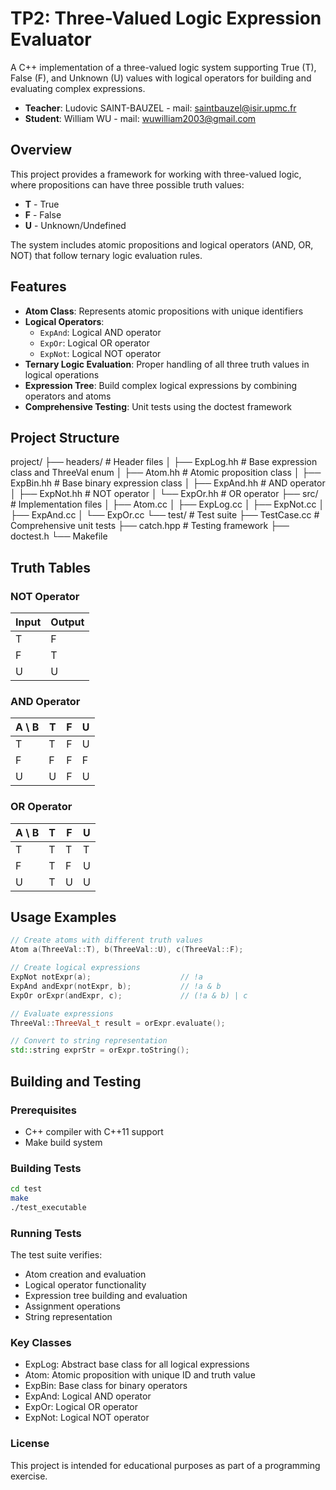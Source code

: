 # TP2: Three-Valued Logic Expression Evaluator

A C++ implementation of a three-valued logic system supporting True (T), False (F), and Unknown (U) values with logical operators for building and evaluating complex expressions.

- **Teacher**: Ludovic SAINT-BAUZEL - mail: saintbauzel@isir.upmc.fr
- **Student**: William WU - mail: wuwilliam2003@gmail.com

## Overview

This project provides a framework for working with three-valued logic, where propositions can have three possible truth values:
- **T** - True
- **F** - False  
- **U** - Unknown/Undefined

The system includes atomic propositions and logical operators (AND, OR, NOT) that follow ternary logic evaluation rules.

## Features

- **Atom Class**: Represents atomic propositions with unique identifiers
- **Logical Operators**:
  - `ExpAnd`: Logical AND operator
  - `ExpOr`: Logical OR operator  
  - `ExpNot`: Logical NOT operator
- **Ternary Logic Evaluation**: Proper handling of all three truth values in logical operations
- **Expression Tree**: Build complex logical expressions by combining operators and atoms
- **Comprehensive Testing**: Unit tests using the doctest framework

## Project Structure

project/
├── headers/ # Header files
│ ├── ExpLog.hh # Base expression class and ThreeVal enum
│ ├── Atom.hh # Atomic proposition class
│ ├── ExpBin.hh # Base binary expression class
│ ├── ExpAnd.hh # AND operator
│ ├── ExpNot.hh # NOT operator
│ └── ExpOr.hh # OR operator
├── src/ # Implementation files
│ ├── Atom.cc
│ ├── ExpLog.cc
│ ├── ExpNot.cc
│ ├── ExpAnd.cc
│ └── ExpOr.cc
└── test/ # Test suite
├── TestCase.cc # Comprehensive unit tests
├── catch.hpp # Testing framework
├── doctest.h
└── Makefile


## Truth Tables

### NOT Operator
| Input | Output |
|-------|--------|
| T     | F      |
| F     | T      |
| U     | U      |

### AND Operator
| A \ B | T | F | U |
|-------|---|---|---|
| T     | T | F | U |
| F     | F | F | F |
| U     | U | F | U |

### OR Operator
| A \ B | T | F | U |
|-------|---|---|---|
| T     | T | T | T |
| F     | T | F | U |
| U     | T | U | U |

## Usage Examples

```cpp
// Create atoms with different truth values
Atom a(ThreeVal::T), b(ThreeVal::U), c(ThreeVal::F);

// Create logical expressions
ExpNot notExpr(a);                    // !a
ExpAnd andExpr(notExpr, b);           // !a & b
ExpOr orExpr(andExpr, c);             // (!a & b) | c

// Evaluate expressions
ThreeVal::ThreeVal_t result = orExpr.evaluate();

// Convert to string representation
std::string exprStr = orExpr.toString();
```

## Building and Testing

### Prerequisites

- C++ compiler with C++11 support
- Make build system

### Building Tests

```bash
cd test
make
./test_executable
```

### Running Tests

The test suite verifies:
- Atom creation and evaluation
- Logical operator functionality
- Expression tree building and evaluation
- Assignment operations
- String representation

### Key Classes

- ExpLog: Abstract base class for all logical expressions
- Atom: Atomic proposition with unique ID and truth value
- ExpBin: Base class for binary operators
- ExpAnd: Logical AND operator
- ExpOr: Logical OR operator
- ExpNot: Logical NOT operator

### License

This project is intended for educational purposes as part of a programming exercise.
